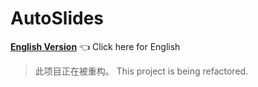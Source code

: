 # AutoSlides 

[**English Version**](README_EN.md) 👈 Click here for English

> 此项目正在被重构。 This project is being refactored.